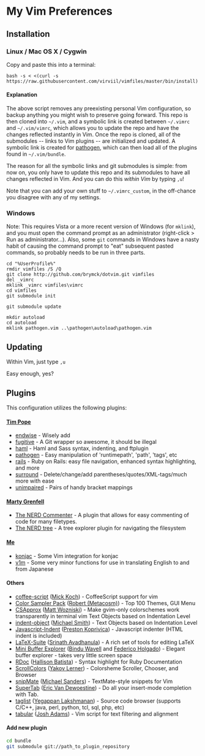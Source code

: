 My Vim Preferences
==================

Installation
------------

### Linux / Mac OS X / Cygwin

Copy and paste this into a terminal:

    bash -s < <(curl -s https://raw.githubusercontent.com/virviil/vimfiles/master/bin/install)

#### Explanation

The above script removes any preexisting personal Vim configuration, so
backup anything you might wish to preserve going forward. This repo is then
cloned into `~/.vim`, and a symbolic link is created between `~/.vimrc` and
`~/.vim/vimrc`, which allows you to update the repo and have the changes
reflected instantly in Vim. Once the repo is cloned, all of the submodules --
links to Vim plugins -- are initialized and updated. A symbolic link is created
for [pathogen](http://www.vim.org/scripts/script.php?script_id=2332), which can
then load all of the plugins found in `~/.vim/bundle`.

The reason for all the symbolic links and git submodules is simple: from now
on, you only have to update this repo and its submodules to have all changes
reflected in Vim. And you can do this _within Vim_ by typing `,u`!

Note that you can add your own stuff to `~/.vimrc_custom`, in the off-chance you
disagree with any of my settings.

### Windows

Note: This requires Vista or a more recent version of Windows (for `mklink`),
and you must open the command prompt as an administrator (right-click > Run as
administrator...). Also, some `git` commands in Windows have a nasty habit of
causing the command prompt to "eat" subsequent pasted commands, so probably
needs to be run in three parts.

    cd "%UserProfile%"
    rmdir vimfiles /S /Q
    git clone http://github.com/brymck/dotvim.git vimfiles
    del _vimrc
    mklink _vimrc vimfiles\vimrc
    cd vimfiles
    git submodule init

    git submodule update

    mkdir autoload
    cd autoload
    mklink pathogen.vim ..\pathogen\autoload\pathogen.vim

Updating
--------

Within Vim, just type `,u`

Easy enough, yes?

Plugins
-------

This configuration utilizes the following plugins:

#### [Tim Pope](http://www.vim.org/account/profile.php?user_id=9012)

* [endwise](http://www.vim.org/scripts/script.php?script_id=2386) - Wisely add
* [fugitive](http://www.vim.org/scripts/script.php?script_id=2975) - A Git
  wrapper so awesome, it should be illegal
* [haml](http://www.vim.org/scripts/script.php?script_id=1433) - Haml and Sass
  syntax, indenting, and ftplugin
* [pathogen](http://www.vim.org/scripts/script.php?script_id=2332) - Easy
  manipulation of 'runtimepath', 'path', 'tags', etc
* [rails](http://www.vim.org/scripts/script.php?script_id=1567) - Ruby on
  Rails: easy file navigation, enhanced syntax highlighting, and more
* [surround](http://www.vim.org/scripts/script.php?script_id=1697) -
  Delete/change/add parentheses/quotes/XML-tags/much more with ease
* [unimpaired](http://www.vim.org/scripts/script.php?script_id=1590) - Pairs of
  handy bracket mappings

#### [Marty Grenfell](http://www.vim.org/account/profile.php?user_id=7006)

* [The NERD Commenter](http://www.vim.org/scripts/script.php?script_id=1218) -
  A plugin that allows for easy commenting of code for many filetypes.
* [The NERD tree](http://www.vim.org/scripts/script.php?script_id=1658) - A
  tree explorer plugin for navigating the filesystem

#### [Me](https://github.com/brymck)

* [konjac](https://github.com/brymck/konjac_vim) - Some Vim integration for
  konjac
* [v1m](https://github.com/brymck/v1m) - Some very minor functions for use
  in translating English to and from Japanese

#### Others

* [coffee-script](http://www.vim.org/scripts/script.php?script_id=3590) ([Mick
  Koch](http://www.vim.org/account/profile.php?user_id=19434)) - CoffeeScript
  support for vim
* [Color Sampler Pack](http://www.vim.org/scripts/script.php?script_id=625)
  ([Robert (Metacosm)](http://www.vim.org/account/profile.php?user_id=2162)) -
  Top 100 Themes, GUI Menu
* [CSApprox](http://www.vim.org/scripts/script.php?script_id=2390) ([Matt
  Wozniski](http://www.vim.org/account/profile.php?user_id=13145)) - Make
  gvim-only colorschemes work transparently in terminal vim Text Objects based
  on Indentation Level
* [indent-object](http://www.vim.org/scripts/script.php?script_id=3037)
  ([Michael Smith](http://www.vim.org/account/profile.php?user_id=19478)) -
  Text Objects based on Indentation Level
* [Javascript-Indent](http://www.vim.org/scripts/script.php?script_id=3081)
  ([Preston Koprivica](http://www.vim.org/account/profile.php?user_id=19766)) -
  Javascript indenter (HTML indent is included)
* [LaTeX-Suite](http://www.vim.org/scripts/script.php?script_id=475) ([Srinath
  Avadhanula](http://www.vim.org/account/profile.php?user_id=247)) - A rich set
  of tools for editing LaTeX
* [Mini Buffer Explorer](https://github.com/fholgado/minibufexpl.vim) ([Bindu
  Wavell](http://www.vim.org/account/profile.php?user_id=385) and [Federico
  Holgado](https://github.com/fholgado)) - Elegant buffer explorer - takes very
  little screen space
* [RDoc](http://www.vim.org/scripts/script.php?script_id=2878) ([Hallison
  Batista](http://www.vim.org/account/profile.php?user_id=12644)) - Syntax
  highlight for Ruby Documentation
* [ScrollColors](http://www.vim.org/scripts/script.php?script_id=1488) ([Yakov
  Lerner](http://www.vim.org/account/profile.php?user_id=2342)) - Colorsheme
  Scroller, Chooser, and Browser
* [snipMate](http://www.vim.org/scripts/script.php?script_id=2540) ([Michael
  Sanders](http://www.vim.org/account/profile.php?user_id=16544)) -
  TextMate-style snippets for Vim
* [SuperTab](http://www.vim.org/scripts/script.php?script_id=1643) ([Eric Van
  Dewoestine](http://www.vim.org/account/profile.php?user_id=6016)) - Do all
  your insert-mode completion with Tab.
* [taglist](http://www.vim.org/scripts/script.php?script_id=273) ([Yegappan
  Lakshmanan](http://www.vim.org/account/profile.php?user_id=244)) - Source
  code browser (supports C/C++, java, perl, python, tcl, sql, php, etc)
* [tabular](http://www.vim.org/scripts/script.php?script_id=3464) ([Josh
  Adams](http://www.vim.org/account/profile.php?user_id=27136)) - Vim script
  for text filtering and alignment

#### Add new plugin

```bash
cd bundle
git submodule git://path_to_plugin_repository
```
